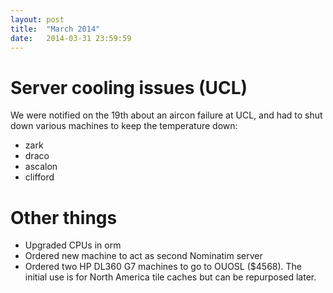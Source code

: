 ```yaml
---
layout: post
title:  "March 2014"
date:   2014-03-31 23:59:59
---
```


# Server cooling issues (UCL)

We were notified on the 19th about an aircon failure at UCL, and had to shut down various machines to keep the temperature down:

* zark
* draco
* ascalon
* clifford

# Other things

* Upgraded CPUs in orm
* Ordered new machine to act as second Nominatim server
* Ordered two HP DL360 G7 machines to go to OUOSL ($4568). The initial use is for North America tile caches but can be repurposed later.
